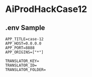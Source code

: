 ﻿# AiProdHackCase12


## .env Sample
```
APP_TITLE=case-12
APP_HOST=0.0.0.0
APP_PORT=8888
APP_ORIGINS=["*"]

TRANSLATOR_KEY=
TRANSLATOR_ID=
TRANSLATOR_FOLDER=
```
